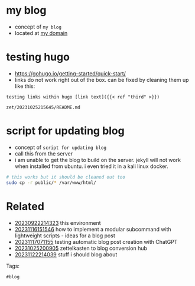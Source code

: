 # my blog

- concept of `my blog`
- located at [my domain](https://nicklong.xyz)

# testing hugo
- https://gohugo.io/getting-started/quick-start/
- links do not work right out of the box. can be fixed by cleaning them up like this:
```
testing links within hugo [link text]({{< ref "third" >}})
```

` zet/20231025215645/README.md `

# script for updating blog

- concept of `script for updating blog`
- call this from the server
- i am unable to get the blog to build on the server. jekyll will not work when installed from ubuntu. i even tried it in a kali linux docker.

```bash
# this works but it should be cleaned out too
sudo cp -r public/* /var/www/html/
```


# Related

- [20230922214323](/zet/20230922214323/README.md) this environment
- [20231116151546](/zet/20231116151546/README.md) how to implement a modular subcommand with lightweight scripts - ideas for a blog post
- [20231117071155](/zet/20231117071155/README.md) testing automatic blog post creation with ChatGPT
- [20231025200905](/zet/20231025200905/README.md) zettelkasten to blog conversion hub
- [20231122214039](/zet/20231122214039/README.md) stuff i should blog about

Tags:

    #blog
